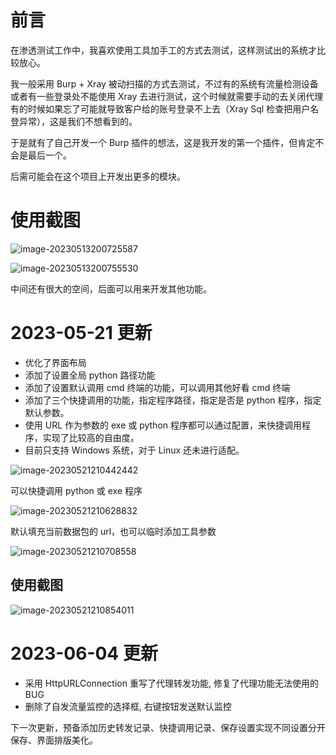 # 前言

在渗透测试工作中，我喜欢使用工具加手工的方式去测试，这样测试出的系统才比较放心。

我一般采用 Burp + Xray 被动扫描的方式去测试，不过有的系统有流量检测设备或者有一些登录处不能使用 Xray 去进行测试，这个时候就需要手动的去关闭代理有的时候如果忘了可能就导致客户给的账号登录不上去（Xray Sql 检查把用户名登异常），这是我们不想看到的。

于是就有了自己开发一个 Burp 插件的想法，这是我开发的第一个插件，但肯定不会是最后一个。

后需可能会在这个项目上开发出更多的模块。

# 使用截图

![image-20230513200725587](https://gitee.com/lianqing_xyz/md_image02/raw/master/img/image-20230513200725587.png)



![image-20230513200755530](https://gitee.com/lianqing_xyz/md_image02/raw/master/img/image-20230513200755530.png)

中间还有很大的空间，后面可以用来开发其他功能。

# 2023-05-21 更新

- 优化了界面布局
- 添加了设置全局 python 路径功能
- 添加了设置默认调用 cmd 终端的功能，可以调用其他好看 cmd 终端
- 添加了三个快捷调用的功能，指定程序路径，指定是否是 python 程序，指定默认参数。
- 使用 URL 作为参数的 exe 或 python 程序都可以通过配置，来快捷调用程序，实现了比较高的自由度。
- 目前只支持 Windows 系统，对于 Linux 还未进行适配。

![image-20230521210442442](https://gitee.com/lianqing_xyz/md_image02/raw/master/img/image-20230521210442442.png)

可以快捷调用 python 或 exe 程序

![image-20230521210628832](https://gitee.com/lianqing_xyz/md_image02/raw/master/img/image-20230521210628832.png)

默认填充当前数据包的 url，也可以临时添加工具参数

![image-20230521210708558](https://gitee.com/lianqing_xyz/md_image02/raw/master/img/image-20230521210708558.png)

## 使用截图

![image-20230521210854011](https://gitee.com/lianqing_xyz/md_image02/raw/master/img/image-20230521210854011.png)

# 2023-06-04 更新
- 采用 HttpURLConnection 重写了代理转发功能, 修复了代理功能无法使用的BUG
- 删除了自发流量监控的选择框, 右键按钮发送默认监控

下一次更新，预备添加历史转发记录、快捷调用记录、保存设置实现不同设置分开保存、界面排版美化。
